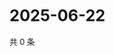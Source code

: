 # 2025-06-22

共 0 条

<!-- BEGIN ZHIHUQUESTIONS -->
<!-- 最后更新时间 Sun Jun 22 2025 22:10:24 GMT+0800 (China Standard Time) -->

<!-- END ZHIHUQUESTIONS -->
